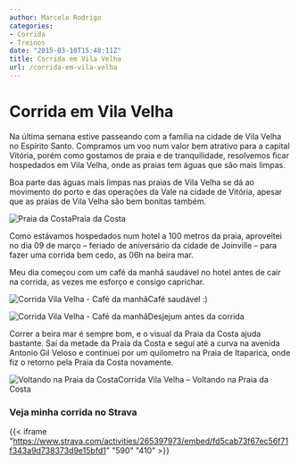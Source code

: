 ```yaml
---
author: Marcelo Rodrigo
categories:
- Corrida
- Treinos
date: "2015-03-10T15:48:11Z"
title: Corrida em Vila Velha
url: /corrida-em-vila-velha
---
```

# Corrida em Vila Velha
Na última semana estive passeando com a família na cidade de Vila Velha no Espírito Santo. Compramos um voo num valor bem atrativo para a capital Vitória, porém como gostamos de praia e de tranquilidade, resolvemos ficar hospedados em Vila Velha, onde as praias tem águas que são mais limpas.

Boa parte das águas mais limpas nas praias de Vila Velha se dá ao movimento do porto e das operações da Vale na cidade de Vitória, apesar que as praias de Vila Velha são bem bonitas também.

![Praia da Costa](/images/2015/03/praia-da-costa.webp)Praia da Costa

Como estávamos hospedados num hotel a 100 metros da praia, aproveitei no dia 09 de março – feriado de aniversário da cidade de Joinville – para fazer uma corrida bem cedo, as 06h na beira mar.

Meu dia começou com um café da manhã saudável no hotel antes de cair na corrida, as vezes me esforço e consigo caprichar.

![Corrida Vila Velha - Café da manhã](/images/2015/03/corrida-vila-velha-cafe.webp)Café saudável :)

![Corrida Vila Velha - Café da manhã](/images/2015/03/corrida-vila-velha-cafe-marcelo-rodrigo.webp)Desjejum antes da corrida

Correr a beira mar é sempre bom, e o visual da Praia da Costa ajuda bastante. Saí da metade da Praia da Costa e segui até a curva na avenida Antonio Gil Veloso e continuei por um quilometro na Praia de Itaparica, onde fiz o retorno pela Praia da Costa novamente.

![Voltando na Praia da Costa](/images/2015/03/corrida-vila-velha-praia-da-costa-voltando.webp)Corrida Vila Velha – Voltando na Praia da Costa

### Veja minha corrida no Strava

{{< iframe "https://www.strava.com/activities/265397973/embed/fd5cab73f67ec56f71f343a9d738373d9e15bfd1" "590" "410" >}}